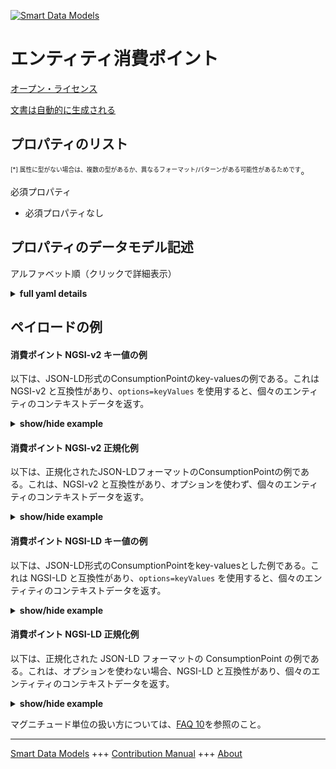 <!-- 10-Header -->  
[![Smart Data Models](https://smartdatamodels.org/wp-content/uploads/2022/01/SmartDataModels_logo.png "Logo")](https://smartdatamodels.org)  
エンティティ消費ポイント  
============<!-- /10-Header -->  
<!-- 15-License -->  
[オープン・ライセンス](https://github.com/smart-data-models//dataModel.Consumption/blob/master/ConsumptionPoint/LICENSE.md)  
[文書は自動的に生成される](https://docs.google.com/presentation/d/e/2PACX-1vTs-Ng5dIAwkg91oTTUdt8ua7woBXhPnwavZ0FxgR8BsAI_Ek3C5q97Nd94HS8KhP-r_quD4H0fgyt3/pub?start=false&loop=false&delayms=3000#slide=id.gb715ace035_0_60)  
<!-- /15-License -->  
<!-- 20-Description -->  
<!-- /20-Description -->  
<!-- 30-PropertiesList -->  

## プロパティのリスト  

<sup><sub>[*] 属性に型がない場合は、複数の型があるか、異なるフォーマット/パターンがある可能性があるためです</sub></sup>。  
<!-- /30-PropertiesList -->  
<!-- 35-RequiredProperties -->  
必須プロパティ  
- 必須プロパティなし  <!-- /35-RequiredProperties -->  
<!-- 40-RequiredProperties -->  
<!-- /40-RequiredProperties -->  
<!-- 50-DataModelHeader -->  
## プロパティのデータモデル記述  
アルファベット順（クリックで詳細表示）  
<!-- /50-DataModelHeader -->  
<!-- 60-ModelYaml -->  
<details><summary><strong>full yaml details</strong></summary>    
```yaml  
ConsumptionPoint:    
  description: Information on a given consumption point    
  properties:    
    address:    
      description: The mailing address    
      properties:    
        addressCountry:    
          description: 'The country. For example, Spain'    
          type: string    
          x-ngsi:    
            model: https://schema.org/addressCountry    
            type: Property    
        addressLocality:    
          description: 'The locality in which the street address is, and which is in the region'    
          type: string    
          x-ngsi:    
            model: https://schema.org/addressLocality    
            type: Property    
        addressRegion:    
          description: 'The region in which the locality is, and which is in the country'    
          type: string    
          x-ngsi:    
            model: https://schema.org/addressRegion    
            type: Property    
        district:    
          description: 'A district is a type of administrative division that, in some countries, is managed by the local government'    
          type: string    
          x-ngsi:    
            type: Property    
        postOfficeBoxNumber:    
          description: 'The post office box number for PO box addresses. For example, 03578'    
          type: string    
          x-ngsi:    
            model: https://schema.org/postOfficeBoxNumber    
            type: Property    
        postalCode:    
          description: 'The postal code. For example, 24004'    
          type: string    
          x-ngsi:    
            model: https://schema.org/https://schema.org/postalCode    
            type: Property    
        streetAddress:    
          description: The street address    
          type: string    
          x-ngsi:    
            model: https://schema.org/streetAddress    
            type: Property    
        streetNr:    
          description: Number identifying a specific property on a public street    
          type: string    
          x-ngsi:    
            type: Property    
      type: object    
      x-ngsi:    
        model: https://schema.org/address    
        type: Property    
    alternateName:    
      description: An alternative name for this item    
      type: string    
      x-ngsi:    
        type: Property    
    areaServed:    
      description: The geographic area where a service or offered item is provided    
      type: string    
      x-ngsi:    
        model: https://schema.org/Text    
        type: Property    
    consumptionPointCategory:    
      description: 'Category of the consumption point. Enum:''building, streetlight, vehicle'''    
      items:    
        enum:    
          - building    
          - streetlight    
          - vehicle    
        type: string    
      type: array    
      x-ngsi:    
        type: Property    
    dataProvider:    
      description: A sequence of characters identifying the provider of the harmonised data entity    
      type: string    
      x-ngsi:    
        type: Property    
    dateCreated:    
      description: Entity creation timestamp. This will usually be allocated by the storage platform    
      format: date-time    
      type: string    
      x-ngsi:    
        type: Property    
    dateModified:    
      description: Timestamp of the last modification of the entity. This will usually be allocated by the storage platform    
      format: date-time    
      type: string    
      x-ngsi:    
        type: Property    
    description:    
      description: A description of this item    
      type: string    
      x-ngsi:    
        type: Property    
    id:    
      anyOf:    
        - description: Identifier format of any NGSI entity    
          maxLength: 256    
          minLength: 1    
          pattern: ^[\w\-\.\{\}\$\+\*\[\]`|~^@!,:\\]+$    
          type: string    
          x-ngsi:    
            type: Property    
        - description: Identifier format of any NGSI entity    
          format: uri    
          type: string    
          x-ngsi:    
            type: Property    
      description: Unique identifier of the entity    
      x-ngsi:    
        type: Property    
    location:    
      description: 'Geojson reference to the item. It can be Point, LineString, Polygon, MultiPoint, MultiLineString or MultiPolygon'    
      oneOf:    
        - description: Geojson reference to the item. Point    
          properties:    
            bbox:    
              items:    
                type: number    
              minItems: 4    
              type: array    
            coordinates:    
              items:    
                type: number    
              minItems: 2    
              type: array    
            type:    
              enum:    
                - Point    
              type: string    
          required:    
            - type    
            - coordinates    
          title: GeoJSON Point    
          type: object    
          x-ngsi:    
            type: GeoProperty    
        - description: Geojson reference to the item. LineString    
          properties:    
            bbox:    
              items:    
                type: number    
              minItems: 4    
              type: array    
            coordinates:    
              items:    
                items:    
                  type: number    
                minItems: 2    
                type: array    
              minItems: 2    
              type: array    
            type:    
              enum:    
                - LineString    
              type: string    
          required:    
            - type    
            - coordinates    
          title: GeoJSON LineString    
          type: object    
          x-ngsi:    
            type: GeoProperty    
        - description: Geojson reference to the item. Polygon    
          properties:    
            bbox:    
              items:    
                type: number    
              minItems: 4    
              type: array    
            coordinates:    
              items:    
                items:    
                  items:    
                    type: number    
                  minItems: 2    
                  type: array    
                minItems: 4    
                type: array    
              type: array    
            type:    
              enum:    
                - Polygon    
              type: string    
          required:    
            - type    
            - coordinates    
          title: GeoJSON Polygon    
          type: object    
          x-ngsi:    
            type: GeoProperty    
        - description: Geojson reference to the item. MultiPoint    
          properties:    
            bbox:    
              items:    
                type: number    
              minItems: 4    
              type: array    
            coordinates:    
              items:    
                items:    
                  type: number    
                minItems: 2    
                type: array    
              type: array    
            type:    
              enum:    
                - MultiPoint    
              type: string    
          required:    
            - type    
            - coordinates    
          title: GeoJSON MultiPoint    
          type: object    
          x-ngsi:    
            type: GeoProperty    
        - description: Geojson reference to the item. MultiLineString    
          properties:    
            bbox:    
              items:    
                type: number    
              minItems: 4    
              type: array    
            coordinates:    
              items:    
                items:    
                  items:    
                    type: number    
                  minItems: 2    
                  type: array    
                minItems: 2    
                type: array    
              type: array    
            type:    
              enum:    
                - MultiLineString    
              type: string    
          required:    
            - type    
            - coordinates    
          title: GeoJSON MultiLineString    
          type: object    
          x-ngsi:    
            type: GeoProperty    
        - description: Geojson reference to the item. MultiLineString    
          properties:    
            bbox:    
              items:    
                type: number    
              minItems: 4    
              type: array    
            coordinates:    
              items:    
                items:    
                  items:    
                    items:    
                      type: number    
                    minItems: 2    
                    type: array    
                  minItems: 4    
                  type: array    
                type: array    
              type: array    
            type:    
              enum:    
                - MultiPolygon    
              type: string    
          required:    
            - type    
            - coordinates    
          title: GeoJSON MultiPolygon    
          type: object    
          x-ngsi:    
            type: GeoProperty    
      x-ngsi:    
        type: GeoProperty    
    name:    
      description: The name of this item    
      type: string    
      x-ngsi:    
        type: Property    
    owner:    
      description: A List containing a JSON encoded sequence of characters referencing the unique Ids of the owner(s)    
      items:    
        anyOf:    
          - description: Identifier format of any NGSI entity    
            maxLength: 256    
            minLength: 1    
            pattern: ^[\w\-\.\{\}\$\+\*\[\]`|~^@!,:\\]+$    
            type: string    
            x-ngsi:    
              type: Property    
          - description: Identifier format of any NGSI entity    
            format: uri    
            type: string    
            x-ngsi:    
              type: Property    
        description: Unique identifier of the entity    
        x-ngsi:    
          type: Property    
      type: array    
      x-ngsi:    
        type: Property    
    seeAlso:    
      description: list of uri pointing to additional resources about the item    
      oneOf:    
        - items:    
            format: uri    
            type: string    
          minItems: 1    
          type: array    
        - format: uri    
          type: string    
      x-ngsi:    
        type: Property    
    source:    
      description: 'A sequence of characters giving the original source of the entity data as a URL. Recommended to be the fully qualified domain name of the source provider, or the URL to the source object'    
      type: string    
      x-ngsi:    
        type: Property    
    type:    
      description: NGSI entity type. It has to be ConsumptionPoint.    
      enum:    
        - ConsumptionPoint    
      type: string    
      x-ngsi:    
        type: Property    
  required:    
    - id    
    - type    
  type: object    
  x-derived-from: ""    
  x-disclaimer: 'Redistribution and use in source and binary forms, with or without modification, are permitted  provided that the license conditions are met. Copyleft (c) 2023 Contributors to Smart Data Models Program'    
  x-license-url: https://github.com/smart-data-models/dataModel.Consumption/blob/master/ConsumptionPoint/LICENSE.md    
  x-model-schema: https://smart-data-models.github.io/dataModel.Consumption/ConsumptionPoint/schema.json    
  x-model-tags: ""    
  x-version: 0.0.2    
```  
</details>    
<!-- /60-ModelYaml -->  
<!-- 70-MiddleNotes -->  
<!-- /70-MiddleNotes -->  
<!-- 80-Examples -->  
## ペイロードの例  
#### 消費ポイント NGSI-v2 キー値の例  
以下は、JSON-LD形式のConsumptionPointのkey-valuesの例である。これは NGSI-v2 と互換性があり、`options=keyValues` を使用すると、個々のエンティティのコンテキストデータを返す。  
<details><summary><strong>show/hide example</strong></summary>    
```json  
{  
  "id": "did:consumpoint:EN04",  
  "type": "ConsumptionPoint",  
  "consumptionPointCategory": [  
    "building"  
  ],  
  "name": "CEIP JOAN MARAGALL",  
  "alternateName": "Centre d'educació infantil iprimaria Joan Maragall",  
  "address": {  
    "addressCountry": "ES",  
    "streetAddress": "Passeig del Pintor Sert, 1-9",  
    "addressLocality": "La Llagosta, Barcelona",  
    "postalCode": "08120"  
  },  
  "code": "EN04",  
  "dateCreated": "2016-08-08T10:18:16Z",  
  "dateModified": "2016-08-08T10:18:16Z",  
  "description": "Edifici pertanyent al centre educatiu",  
  "location": {  
    "type": "Polygon",  
    "coordinates": [  
      [  
        [  
          100,  
          0  
        ],  
        [  
          101,  
          0  
        ],  
        [  
          101,  
          1  
        ],  
        [  
          100,  
          1  
        ],  
        [  
          100,  
          0  
        ]  
      ]  
    ]  
  }  
}  
```  
</details>  
#### 消費ポイント NGSI-v2 正規化例  
以下は、正規化されたJSON-LDフォーマットのConsumptionPointの例である。これは、NGSI-v2 と互換性があり、オプションを使わず、個々のエンティティのコンテキストデータを返す。  
<details><summary><strong>show/hide example</strong></summary>    
```json  
{  
  "id": "did:consumpoint:EN04",  
  "type": "ConsumptionPoint",  
  "consumptionPointCategory": {  
    "type": "StructuredValue",  
    "value": [  
      "building"  
    ]  
  },  
  "name": {  
    "type": "Text",  
    "value": "CEIP JOAN MARAGALL"  
  },  
  "alternateName": {  
    "type": "Text",  
    "value": "Centre d'educaci\u00f3 infantil iprimaria Joan Maragall"  
  },  
  "address": {  
    "type": "StructuredValue",  
    "value": {  
      "addressCountry": "ES",  
      "streetAddress": "Passeig del Pintor Sert, 1-9",  
      "addressLocality": "La Llagosta, Barcelona",  
      "postalCode": "08120"  
    }  
  },  
  "code": {  
    "type": "Text",  
    "value": "EN04"  
  },  
  "dateCreated": {  
    "type": "DateTime",  
    "value": "2016-08-08T10:18:16Z"  
  },  
  "dateModified": {  
    "type": "DateTime",  
    "value": "2016-08-08T10:18:16Z"  
  },  
  "description": {  
    "type": "Text",  
    "value": "Edifici pertanyent al centre educatiu"  
  },  
  "location": {  
    "type": "geo:json",  
    "value": {  
      "type": "Polygon",  
      "coordinates": [  
        [  
          [  
            100,  
            0  
          ],  
          [  
            101,  
            0  
          ],  
          [  
            101,  
            1  
          ],  
          [  
            100,  
            1  
          ],  
          [  
            100,  
            0  
          ]  
        ]  
      ]  
    }  
  }  
}  
```  
</details>  
#### 消費ポイント NGSI-LD キー値の例  
以下は、JSON-LD形式のConsumptionPointをkey-valuesとした例である。これは NGSI-LD と互換性があり、`options=keyValues` を使用すると、個々のエンティティのコンテキストデータを返す。  
<details><summary><strong>show/hide example</strong></summary>    
```json  
{  
  "id": "did:consumpoint:EN04",  
  "type": "ConsumptionPoint",  
  "consumptionPointCategory": [  
    "building"  
  ],  
  "name": "CEIP JOAN MARAGALL",  
  "alternateName": "Centre d'educaci\u00f3 infantil iprimaria Joan Maragall",  
  "address": {  
    "addressCountry": "ES",  
    "streetAddress": "Passeig del Pintor Sert, 1-9",  
    "addressLocality": "La Llagosta, Barcelona",  
    "postalCode": "08120"  
  },  
  "code": "EN04",  
  "dateCreated": "2016-08-08T10:18:16Z",  
  "dateModified": "2016-08-08T10:18:16Z",  
  "description": "Edifici pertanyent al centre educatiu",  
  "location": {  
    "type": "Polygon",  
    "coordinates": [  
      [  
        [  
          100,  
          0  
        ],  
        [  
          101,  
          0  
        ],  
        [  
          101,  
          1  
        ],  
        [  
          100,  
          1  
        ],  
        [  
          100,  
          0  
        ]  
      ]  
    ]  
  },  
  "@context": [  
    "https://smart-data-models.github.io/dataModel.Consumption/context.jsonld",  
    "https://raw.githubusercontent.com/smart-data-models/dataModel.Consumption/master/context.jsonld"  
  ]  
}  
```  
</details>  
#### 消費ポイント NGSI-LD 正規化例  
以下は、正規化された JSON-LD フォーマットの ConsumptionPoint の例である。これは、オプションを使わない場合、NGSI-LD と互換性があり、個々のエンティティのコンテキストデータを返す。  
<details><summary><strong>show/hide example</strong></summary>    
```json  
{  
  "id": "did:consumpoint:EN04",  
  "type": "ConsumptionPoint",  
  "consumptionPointCategory": {  
    "type": "Property",  
    "value": [  
      "building"  
    ]  
  },  
  "name": {  
    "type": "Property",  
    "value": "CEIP JOAN MARAGALL"  
  },  
  "alternateName": {  
    "type": "Property",  
    "value": "Centre d'educaciÃ³ infantil iprimaria Joan Maragall"  
  },  
  "address": {  
    "type": "Property",  
    "values": {  
      "addressCountry": "ES",  
      "streetAddress": "Passeig del Pintor Sert, 1-9",  
      "addressLocality": "La Llagosta, Barcelona",  
      "postalCode": "08120"  
    }  
  },  
  "code": {  
    "type": "Property",  
    "value": "EN04"  
  },  
  "dateCreated": {  
    "type": "Property",  
    "value": {  
      "@type": "date-time",  
      "value": "2016-08-08T10:18:16Z"  
    }  
  },  
  "dateModified": {  
    "type": "Property",  
    "value": {  
      "@type": "date-time",  
      "value": "2016-08-08T10:18:16Z"  
    }  
  },  
  "description": {  
    "type": "Property",  
    "value": "Edifici pertanyent al centre educatiu"  
  },  
  "location": {  
    "type": "Geoproperty",  
    "value": {  
      "type": "Polygon",  
      "coordinates": [  
        [  
          [  
            100,  
            0  
          ],  
          [  
            101,  
            0  
          ],  
          [  
            101,  
            1  
          ],  
          [  
            100,  
            1  
          ],  
          [  
            100,  
            0  
          ]  
        ]  
      ]  
    }  
  },  
  "@context": [  
    "https://smart-data-models.github.io/dataModel.Consumption/context.jsonld"  
  ]  
}  
```  
</details><!-- /80-Examples -->  
<!-- 90-FooterNotes -->  
<!-- /90-FooterNotes -->  
<!-- 95-Units -->  
マグニチュード単位の扱い方については、[FAQ 10](https://smartdatamodels.org/index.php/faqs/)を参照のこと。  
<!-- /95-Units -->  
<!-- 97-LastFooter -->  
---  
[Smart Data Models](https://smartdatamodels.org) +++ [Contribution Manual](https://bit.ly/contribution_manual) +++ [About](https://bit.ly/Introduction_SDM)<!-- /97-LastFooter -->  
